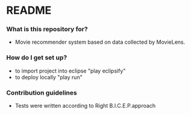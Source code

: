 # README #

### What is this repository for? ###

* Movie recommender system based on data collected by MovieLens. 

### How do I get set up? ###

* to import project into eclipse "play eclipsify"
* to deploy locally "play run"

### Contribution guidelines ###

* Tests were written according to Right B.I.C.E.P.approach